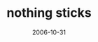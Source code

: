 ---
layout: base.njk
title : 'nothing sticks' 
view_title : 'nothing sticks' 
year : '2006' 
date : '2006-10-31' 
img_file : '/drawing/nothingsticks.png' 
html_file : 'nothingsticks' 
next_html : 'keepyourheadup.html' 
year_order : '285' 
permalink : "title/{{html_file}}.html"
---
